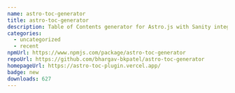 ```yaml
---
name: astro-toc-generator
title: astro-toc-generator
description: Table of Contents generator for Astro.js with Sanity integration
categories:
  - uncategorized
  - recent
npmUrl: https://www.npmjs.com/package/astro-toc-generator
repoUrl: https://github.com/bhargav-bkpatel/astro-toc-generator
homepageUrl: https://astro-toc-plugin.vercel.app/
badge: new
downloads: 627
---
```


